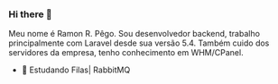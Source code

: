 
### Hi there 👋
Meu nome é Ramon R. Pêgo.
Sou desenvolvedor backend, trabalho principalmente com Laravel desde sua versão 5.4.
Também cuido dos servidores da empresa, tenho conhecimento em WHM/CPanel.
- 🌱 Estudando Filas| RabbitMQ

<!--
**ramonpego/ramonpego** is a ✨ _special_ ✨ repository because its `README.md` (this file) appears on your GitHub profile.

Here are some ideas to get you started:
- 🔭 Estou atualmente pensando em um blog que ficará disponivel em [ramonpego.dev](https://ramonpego.dev)
- ⚡ Sou praticamente incriativo quando se trata  **criação** de layouts, apesar que não sou ruim para pensa-los.


- 🔭 I’m currently working on ...
- 🌱 I’m currently learning ...
- 👯 I’m looking to collaborate on ...
- 🤔 I’m looking for help with ...
- 💬 Ask me about ...
- 📫 How to reach me: ...
😄 Pronouns: ...
- ⚡ Fun fact: ...
-->
